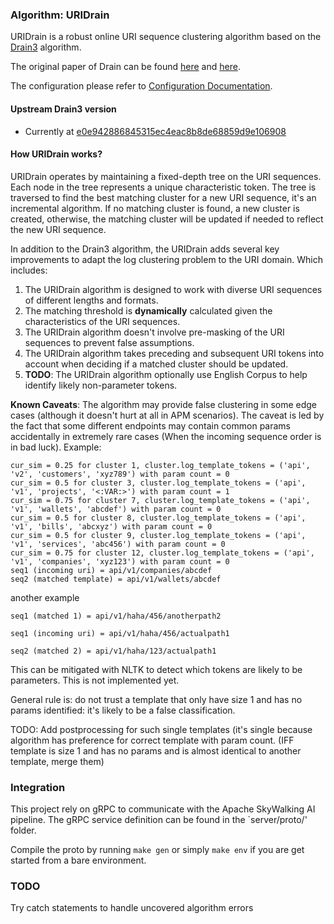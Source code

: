 ### Algorithm: URIDrain

URIDrain is a robust online URI sequence clustering algorithm based on the [Drain3](https://github.com/logpai/Drain3)
algorithm.

The original paper of Drain can be found [here](https://jiemingzhu.github.io/pub/pjhe_icws2017.pdf)
and [here](https://arxiv.org/pdf/1806.04356.pdf).

The configuration please refer to [Configuration Documentation](./Configuration.md).

#### Upstream Drain3 version

- Currently
  at [e0e942886845315ec4eac8b8de68859d9e106908](https://github.com/logpai/Drain3/commit/e0e942886845315ec4eac8b8de68859d9e106908)

#### How URIDrain works?

URIDrain operates by maintaining a fixed-depth tree on the URI sequences. Each node in the tree represents a unique
characteristic token. The tree is traversed to find the best matching cluster for a new URI sequence, it's an
incremental algorithm. If no matching cluster is found, a new cluster is created, otherwise, the matching cluster will
be updated if needed to reflect the new URI sequence.

In addition to the Drain3 algorithm, the URIDrain adds several key improvements to adapt the log clustering problem to
the URI domain. Which includes:

1. The URIDrain algorithm is designed to work with diverse URI sequences of different lengths and formats.
2. The matching threshold is **dynamically** calculated given the characteristics of the URI sequences.
3. The URIDrain algorithm doesn't involve pre-masking of the URI sequences to prevent false assumptions.
4. The URIDrain algorithm takes preceding and subsequent URI tokens into account when deciding if a matched cluster
   should be updated.
5. **TODO**: The URIDrain algorithm optionally use English Corpus to help identify likely non-parameter tokens.

**Known Caveats**:
The algorithm may provide false clustering in some edge cases (although it doesn't hurt at all in APM scenarios). 
The caveat is led by the fact that some different endpoints may contain common params accidentally
in extremely rare cases (When the incoming sequence order is in bad luck). Example:
```text
cur_sim = 0.25 for cluster 1, cluster.log_template_tokens = ('api', 'v2', 'customers', 'xyz789') with param count = 0
cur_sim = 0.5 for cluster 3, cluster.log_template_tokens = ('api', 'v1', 'projects', '<:VAR:>') with param count = 1
cur_sim = 0.75 for cluster 7, cluster.log_template_tokens = ('api', 'v1', 'wallets', 'abcdef') with param count = 0
cur_sim = 0.5 for cluster 8, cluster.log_template_tokens = ('api', 'v1', 'bills', 'abcxyz') with param count = 0
cur_sim = 0.5 for cluster 9, cluster.log_template_tokens = ('api', 'v1', 'services', 'abc456') with param count = 0
cur_sim = 0.75 for cluster 12, cluster.log_template_tokens = ('api', 'v1', 'companies', 'xyz123') with param count = 0
seq1 (incoming uri) = api/v1/companies/abcdef
seq2 (matched template) = api/v1/wallets/abcdef
```
another example
```text
seq1 (matched 1) = api/v1/haha/456/anotherpath2

seq1 (incoming uri) = api/v1/haha/456/actualpath1

seq2 (matched 2) = api/v1/haha/123/actualpath1
```
This can be mitigated with NLTK to detect which tokens are likely to be parameters. This is not implemented yet.

General rule is: do not trust a template that only have size 1 and has no params identified: it's likely to be a false classification.

TODO: Add postprocessing for such single templates (it's single because algorithm has preference for correct template with param count. 
(IFF template is size 1 and has no params and is almost identical to another template, merge them)

### Integration
This project rely on gRPC to communicate with the Apache SkyWalking AI pipeline. The gRPC service definition can be found
in the `server/proto/' folder. 

Compile the proto by running `make gen` or simply `make env` if you are get started from a bare environment.

### TODO
Try catch statements to handle uncovered algorithm errors

